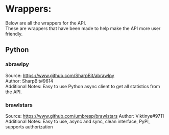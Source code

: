 # Wrappers:
Below are all the wrappers for the API.    
These are wrappers that have been made to help make the API more user friendly.

## Python
### abrawlpy
Source: https://www.github.com/SharpBit/abrawlpy    
Author: SharpBit#9614    
Additional Notes: Easy to use Python async client to get all statistics from the API.

### brawlstars
Source: https://www.github.com/umbresp/brawlstars
Author: Viktinye#9711
Additional Notes: Easy to use, async and sync, clean interface, PyPI, supports authorization

